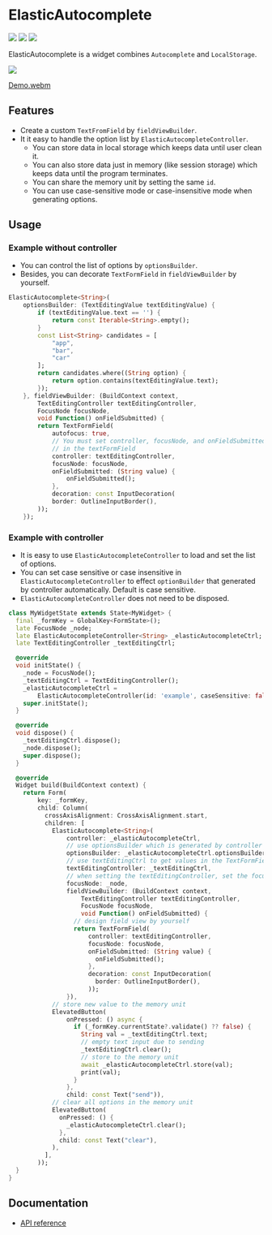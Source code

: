 # ElasticAutocomplete

![](https://img.shields.io/pub/v/elastic_autocomplete?color=green&logo=flutter&style=flat-square) [![](https://img.shields.io/github/issues/liao2000/flutter_elastic_autocomplete?color=orange&style=flat-square)](https://github.com/liao2000/flutter_elastic_autocomplete/issues) ![](https://img.shields.io/github/stars/liao2000/flutter_elastic_autocomplete?color=blue&logo=github&style=flat-square)

ElasticAutocomplete is a widget combines `Autocomplete` and `LocalStorage`.

![](https://i.imgur.com/RxMweHd.png)

[Demo.webm](https://user-images.githubusercontent.com/13825170/176996891-9959183c-39bb-41cb-9c1e-7f79af80f1d3.webm)

## Features

+ Create a custom `TextFromField` by `fieldViewBuilder`.
+ It it easy to handle the option list by `ElasticAutocompleteController`.
    + You can store data in local storage which keeps data until user clean it.
    + You can also store data just in memory (like session storage) which keeps data until the program terminates.
    + You can share the memory unit by setting the same `id`. 
    + You can use case-sensitive mode or case-insensitive mode when generating options.

## Usage

### Example without controller

+ You can control the list of options by `optionsBuilder`.
+ Besides, you can decorate `TextFormField` in `fieldViewBuilder` by yourself.

```dart
ElasticAutocomplete<String>(
    optionsBuilder: (TextEditingValue textEditingValue) {
        if (textEditingValue.text == '') {
            return const Iterable<String>.empty();
        }
        const List<String> candidates = [
            "app",
            "bar",
            "car"
        ];
        return candidates.where((String option) {
            return option.contains(textEditingValue.text);
        });
    }, fieldViewBuilder: (BuildContext context,
        TextEditingController textEditingController,
        FocusNode focusNode,
        void Function() onFieldSubmitted) {
        return TextFormField(
            autofocus: true,
            // You must set controller, focusNode, and onFieldSubmitted 
            // in the textFormField
            controller: textEditingController,
            focusNode: focusNode,
            onFieldSubmitted: (String value) {
                onFieldSubmitted();
            },
            decoration: const InputDecoration(
            border: OutlineInputBorder(),
        ));
    });
```

### Example with controller

+ It is easy to use `ElasticAutocompleteController` to load and set the list of options.
+ You can set case sensitive or case insensitive in `ElasticAutocompleteController` to effect `optionBuilder` that generated by controller automatically. Default is case sensitive.
+ `ElasticAutocompleteController` does not need to be disposed.

```dart
class MyWidgetState extends State<MyWidget> {
  final _formKey = GlobalKey<FormState>();
  late FocusNode _node;
  late ElasticAutocompleteController<String> _elasticAutocompleteCtrl;
  late TextEditingController _textEditingCtrl;

  @override
  void initState() {
    _node = FocusNode();
    _textEditingCtrl = TextEditingController();
    _elasticAutocompleteCtrl =
        ElasticAutocompleteController(id: 'example', caseSensitive: false);
    super.initState();
  }

  @override
  void dispose() {
    _textEditingCtrl.dispose();
    _node.dispose();
    super.dispose();
  }

  @override
  Widget build(BuildContext context) {
    return Form(
        key: _formKey,
        child: Column(
          crossAxisAlignment: CrossAxisAlignment.start,
          children: [
            ElasticAutocomplete<String>(
                controller: _elasticAutocompleteCtrl,
                // use optionsBuilder which is generated by controller
                optionsBuilder: _elasticAutocompleteCtrl.optionsBuilder,
                // use textEditingCtrl to get values in the TextFormField.
                textEditingController: _textEditingCtrl,
                // when setting the textEditingController, set the focusNode simultaneously.
                focusNode: _node,
                fieldViewBuilder: (BuildContext context,
                    TextEditingController textEditingController,
                    FocusNode focusNode,
                    void Function() onFieldSubmitted) {
                  // design field view by yourself
                  return TextFormField(
                      controller: textEditingController,
                      focusNode: focusNode,
                      onFieldSubmitted: (String value) {
                        onFieldSubmitted();
                      },
                      decoration: const InputDecoration(
                        border: OutlineInputBorder(),
                      ));
                }),
            // store new value to the memory unit
            ElevatedButton(
                onPressed: () async {
                  if (_formKey.currentState?.validate() ?? false) {
                    String val = _textEditingCtrl.text;
                    // empty text input due to sending
                    _textEditingCtrl.clear();
                    // store to the memory unit
                    await _elasticAutocompleteCtrl.store(val);
                    print(val);
                  }
                },
                child: const Text("send")),
            // clear all options in the memory unit
            ElevatedButton(
              onPressed: () {
                _elasticAutocompleteCtrl.clear();
              },
              child: const Text("clear"),
            ),
          ],
        ));
  }
}
```

## Documentation

+ [API reference](https://pub.dev/documentation/elastic_autocomplete/latest/elastic_autocomplete/elastic_autocomplete-library.html)

